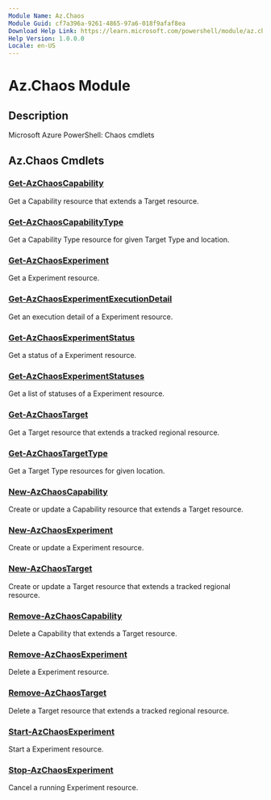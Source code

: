 ```yaml
---
Module Name: Az.Chaos
Module Guid: cf7a396a-9261-4865-97a6-018f9afaf8ea
Download Help Link: https://learn.microsoft.com/powershell/module/az.chaos
Help Version: 1.0.0.0
Locale: en-US
---
```


# Az.Chaos Module
## Description
Microsoft Azure PowerShell: Chaos cmdlets

## Az.Chaos Cmdlets
### [Get-AzChaosCapability](Get-AzChaosCapability.md)
Get a Capability resource that extends a Target resource.

### [Get-AzChaosCapabilityType](Get-AzChaosCapabilityType.md)
Get a Capability Type resource for given Target Type and location.

### [Get-AzChaosExperiment](Get-AzChaosExperiment.md)
Get a Experiment resource.

### [Get-AzChaosExperimentExecutionDetail](Get-AzChaosExperimentExecutionDetail.md)
Get an execution detail of a Experiment resource.

### [Get-AzChaosExperimentStatus](Get-AzChaosExperimentStatus.md)
Get a status of a Experiment resource.

### [Get-AzChaosExperimentStatuses](Get-AzChaosExperimentStatuses.md)
Get a list of statuses of a Experiment resource.

### [Get-AzChaosTarget](Get-AzChaosTarget.md)
Get a Target resource that extends a tracked regional resource.

### [Get-AzChaosTargetType](Get-AzChaosTargetType.md)
Get a Target Type resources for given location.

### [New-AzChaosCapability](New-AzChaosCapability.md)
Create or update a Capability resource that extends a Target resource.

### [New-AzChaosExperiment](New-AzChaosExperiment.md)
Create or update a Experiment resource.

### [New-AzChaosTarget](New-AzChaosTarget.md)
Create or update a Target resource that extends a tracked regional resource.

### [Remove-AzChaosCapability](Remove-AzChaosCapability.md)
Delete a Capability that extends a Target resource.

### [Remove-AzChaosExperiment](Remove-AzChaosExperiment.md)
Delete a Experiment resource.

### [Remove-AzChaosTarget](Remove-AzChaosTarget.md)
Delete a Target resource that extends a tracked regional resource.

### [Start-AzChaosExperiment](Start-AzChaosExperiment.md)
Start a Experiment resource.

### [Stop-AzChaosExperiment](Stop-AzChaosExperiment.md)
Cancel a running Experiment resource.

